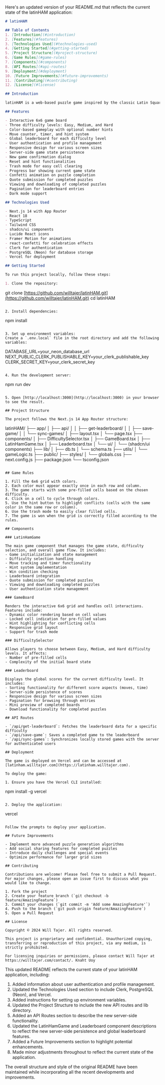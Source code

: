 Here's an updated version of your README.md that reflects the current state of the latinHAM application:

```markdown
# latinHAM

## Table of Contents
1. [Introduction](#introduction)
2. [Features](#features)
3. [Technologies Used](#technologies-used)
4. [Getting Started](#getting-started)
5. [Project Structure](#project-structure)
6. [Game Rules](#game-rules)
7. [Components](#components)
8. [API Routes](#api-routes)
9. [Deployment](#deployment)
10. [Future Improvements](#future-improvements)
11. [Contributing](#contributing)
12. [License](#license)

## Introduction

latinHAM is a web-based puzzle game inspired by the classic Latin Square puzzle. The game challenges players to fill a 6x6 grid with colors, ensuring that each color appears exactly once in each row and column. This project was developed using Next.js and React, incorporating modern web development practices and a sleek user interface.

## Features

- Interactive 6x6 game board
- Three difficulty levels: Easy, Medium, and Hard
- Color-based gameplay with optional number hints
- Move counter, timer, and hint system
- Global leaderboard for each difficulty level
- User authentication and profile management
- Responsive design for various screen sizes
- Server-side game state persistence
- New game confirmation dialog
- Reset and hint functionalities
- Trash mode for easy cell clearing
- Progress bar showing current game state
- Confetti animation on puzzle completion
- Quote submission for completed puzzles
- Viewing and downloading of completed puzzles
- Pagination for leaderboard entries
- Dark mode support

## Technologies Used

- Next.js 14 with App Router
- React 18
- TypeScript
- Tailwind CSS
- shadcn/ui components
- Lucide React icons
- Framer Motion for animations
- react-confetti for celebration effects
- Clerk for authentication
- PostgreSQL (Neon) for database storage
- Vercel for deployment

## Getting Started

To run this project locally, follow these steps:

1. Clone the repository:
```

git clone [https://github.com/willtajer/latinHAM.git](https://github.com/willtajer/latinHAM.git)
cd latinHAM

```plaintext

2. Install dependencies:
```

npm install

```plaintext

3. Set up environment variables:
Create a `.env.local` file in the root directory and add the following variables:
```

DATABASE_URL=your_neon_database_url
NEXT_PUBLIC_CLERK_PUBLISHABLE_KEY=your_clerk_publishable_key
CLERK_SECRET_KEY=your_clerk_secret_key

```plaintext

4. Run the development server:
```

npm run dev

```plaintext

5. Open [http://localhost:3000](http://localhost:3000) in your browser to see the result.

## Project Structure

The project follows the Next.js 14 App Router structure:

```

latinHAM/
├── app/
│   ├── api/
│   │   ├── get-leaderboard/
│   │   ├── save-game/
│   │   └── sync-games/
│   ├── layout.tsx
│   └── page.tsx
├── components/
│   ├── DifficultySelector.tsx
│   ├── GameBoard.tsx
│   ├── LatinHamGame.tsx
│   ├── Leaderboard.tsx
│   └── ui/
│       └── (shadcn/ui components)
├── lib/
│   ├── db.ts
│   └── schema.ts
├── utils/
│   └── gameLogic.ts
├── public/
├── styles/
│   └── globals.css
├── next.config.js
├── package.json
└── tsconfig.json

```plaintext

## Game Rules

1. Fill the 6x6 grid with colors.
2. Each color must appear exactly once in each row and column.
3. The game starts with some pre-filled cells based on the chosen difficulty.
4. Click on a cell to cycle through colors.
5. Use the hint button to highlight conflicts (cells with the same color in the same row or column).
6. Use the trash mode to easily clear filled cells.
7. The game is won when the grid is correctly filled according to the rules.

## Components

### LatinHamGame

The main game component that manages the game state, difficulty selection, and overall game flow. It includes:
- Game initialization and state management
- Difficulty selection handling
- Move tracking and timer functionality
- Hint system implementation
- Win condition checking
- Leaderboard integration
- Quote submission for completed puzzles
- Viewing and downloading completed puzzles
- User authentication state management

### GameBoard

Renders the interactive 6x6 grid and handles cell interactions. Features include:
- Dynamic color rendering based on cell values
- Locked cell indication for pre-filled values
- Hint highlighting for conflicting cells
- Responsive grid layout
- Support for trash mode

### DifficultySelector

Allows players to choose between Easy, Medium, and Hard difficulty levels. It affects:
- Number of pre-filled cells
- Complexity of the initial board state

### Leaderboard

Displays the global scores for the current difficulty level. It includes:
- Sorting functionality for different score aspects (moves, time)
- Server-side persistence of scores
- Responsive design for various screen sizes
- Pagination for browsing through entries
- Mini preview of completed boards
- Download functionality for completed puzzles

## API Routes

- `/api/get-leaderboard`: Fetches the leaderboard data for a specific difficulty
- `/api/save-game`: Saves a completed game to the leaderboard
- `/api/sync-games`: Synchronizes locally stored games with the server for authenticated users

## Deployment

The game is deployed on Vercel and can be accessed at [latinham.willtajer.com](https://latinham.willtajer.com).

To deploy the game:

1. Ensure you have the Vercel CLI installed:
```

npm install -g vercel

```plaintext

2. Deploy the application:
```

vercel

```plaintext

Follow the prompts to deploy your application.

## Future Improvements

- Implement more advanced puzzle generation algorithms
- Add social sharing features for completed puzzles
- Introduce daily challenges and special events
- Optimize performance for larger grid sizes

## Contributing

Contributions are welcome! Please feel free to submit a Pull Request. For major changes, please open an issue first to discuss what you would like to change.

1. Fork the project
2. Create your feature branch (`git checkout -b feature/AmazingFeature`)
3. Commit your changes (`git commit -m 'Add some AmazingFeature'`)
4. Push to the branch (`git push origin feature/AmazingFeature`)
5. Open a Pull Request

## License

Copyright © 2024 Will Tajer. All rights reserved.

This project is proprietary and confidential. Unauthorized copying, transferring or reproduction of this project, via any medium, is strictly prohibited.

For licensing inquiries or permissions, please contact Will Tajer at https://willtajer.com/contact/. Knaht Uoy
```

This updated README reflects the current state of your latinHAM application, including:

1. Added information about user authentication and profile management.
2. Updated the Technologies Used section to include Clerk, PostgreSQL (Neon), and Vercel.
3. Added instructions for setting up environment variables.
4. Updated the Project Structure to include the new API routes and lib directory.
5. Added an API Routes section to describe the new server-side functionality.
6. Updated the LatinHamGame and Leaderboard component descriptions to reflect the new server-side persistence and global leaderboard features.
7. Added a Future Improvements section to highlight potential enhancements.
8. Made minor adjustments throughout to reflect the current state of the application.


The overall structure and style of the original README have been maintained while incorporating all the recent developments and improvements.